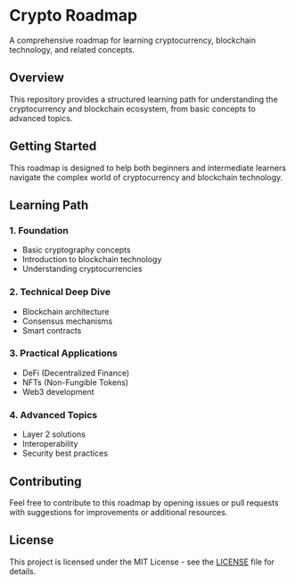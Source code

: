 # Crypto Roadmap

A comprehensive roadmap for learning cryptocurrency, blockchain technology, and related concepts.

## Overview

This repository provides a structured learning path for understanding the cryptocurrency and blockchain ecosystem, from basic concepts to advanced topics.

## Getting Started

This roadmap is designed to help both beginners and intermediate learners navigate the complex world of cryptocurrency and blockchain technology.

## Learning Path

### 1. Foundation
- Basic cryptography concepts
- Introduction to blockchain technology
- Understanding cryptocurrencies

### 2. Technical Deep Dive
- Blockchain architecture
- Consensus mechanisms
- Smart contracts

### 3. Practical Applications
- DeFi (Decentralized Finance)
- NFTs (Non-Fungible Tokens)
- Web3 development

### 4. Advanced Topics
- Layer 2 solutions
- Interoperability
- Security best practices

## Contributing

Feel free to contribute to this roadmap by opening issues or pull requests with suggestions for improvements or additional resources.

## License

This project is licensed under the MIT License - see the [LICENSE](LICENSE) file for details.
